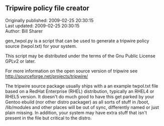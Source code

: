 ## Tripwire policy file creator  
Originally published: 2009-02-25 20:30:15  
Last updated: 2009-02-25 20:30:15  
Author: Bill Sharer  
  
gen_twpol.py is a script that can be used to generate a tripwire policy source (twpol.txt) for your system.

This script may be distributed under the terms of the Gnu Public License GPLv2 or later.

For more information on the open source version of tripwire see http://sourceforge.net/projects/tripwire/

The tripwire source package usually ships with a an example twpol.txt file based on a RedHat Enterprise (RHEL)
distribution, typically an RHEL4 or RHEL5 version.  It doesn't do much good to have this get parked by your Gentoo
ebuild (nor other distro packager) as all sorts of stuff in /boot, /lib/modules and other places will be
out of sync, differently named or just plain missing.  In addition, your system may have extra stuff that isn't
present in the file but critical to the distro.
